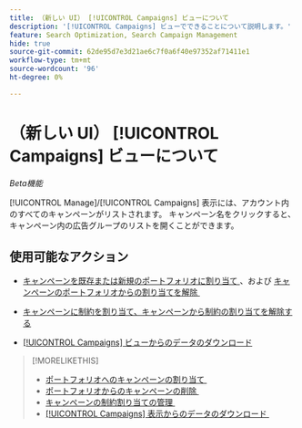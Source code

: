 ```yaml
---
title: （新しい UI） [!UICONTROL Campaigns] ビューについて
description: '[!UICONTROL Campaigns] ビューでできることについて説明します。'
feature: Search Optimization, Search Campaign Management
hide: true
source-git-commit: 62de95d7e3d21ae6c7f0a6f40e97352af71411e1
workflow-type: tm+mt
source-wordcount: '96'
ht-degree: 0%

---
```


# （新しい UI） [!UICONTROL Campaigns] ビューについて

*Beta機能*

[!UICONTROL Manage]/[!UICONTROL Campaigns] 表示には、アカウント内のすべてのキャンペーンがリストされます。 キャンペーン名をクリックすると、キャンペーン内の広告グループのリストを開くことができます。

## 使用可能なアクション

* [&#x200B; キャンペーンを既存または新規のポートフォリオに割り当て &#x200B;](https://experienceleague.adobe.com/ja/docs/advertising/search-social-commerce/campaign-management/campaign-assign-to-portfolio)、および [&#x200B; キャンペーンのポートフォリオからの割り当てを解除 &#x200B;](https://experienceleague.adobe.com/ja/docs/advertising/search-social-commerce/campaign-management/campaign-remove-from-portfolio)

* [キャンペーンに制約を割り当て、キャンペーンから制約の割り当てを解除する](/help/search-social-commerce/new-ui/manage/campaigns/campaign-constraint-assignments-manage.md)

* [[!UICONTROL Campaigns] ビューからのデータのダウンロード](/help/search-social-commerce/new-ui/manage/campaigns/campaign-view-report.md)

>[!MORELIKETHIS]
>
>* [&#x200B; ポートフォリオへのキャンペーンの割り当て &#x200B;](https://experienceleague.adobe.com/ja/docs/advertising/search-social-commerce/campaign-management/campaign-assign-to-portfolio)
>* [&#x200B; ポートフォリオからのキャンペーンの削除 &#x200B;](https://experienceleague.adobe.com/ja/docs/advertising/search-social-commerce/campaign-management/campaign-remove-from-portfolio)
>* [&#x200B; キャンペーンの制約割り当ての管理 &#x200B;](campaign-constraint-assignments-manage.md)
>* [[!UICONTROL Campaigns] 表示からのデータのダウンロード &#x200B;](campaign-view-report.md)
